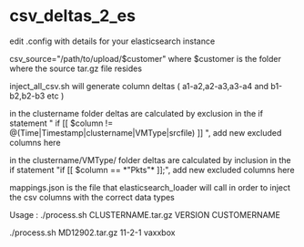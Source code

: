 # csv_deltas_2_es
 <p>
 edit .config with details for your elasticsearch instance
 </p>
 <p>
 csv_source="/path/to/upload/$customer"  where  $customer is the folder where the source tar.gz file resides 
 </p>
 <p>
 inject_all_csv.sh will generate column deltas ( a1-a2,a2-a3,a3-a4 and b1-b2,b2-b3 etc ) 
 </p>
 <p>
 in the clustername folder deltas are calculated by exclusion in the if statement " if [[ $column != @(Time|Timestamp|clustername|VMType|srcfile) ]] ", add new excluded columns here
  </p>
 <p>
 in the clustername/VMType/ folder deltas are calculated by inclusion in the if statement "if [[ $column == *"Pkts"* ]];", add new excluded columns here 
  </p>
 <p>
 mappings.json is the file that elasticsearch_loader  will call in order to inject the csv columns with the correct data types 
 </p>
 <p>
 Usage : ./process.sh CLUSTERNAME.tar.gz VERSION CUSTOMERNAME
  </p>
 <p>
         ./process.sh MD12902.tar.gz 11-2-1 vaxxbox
  </p>


